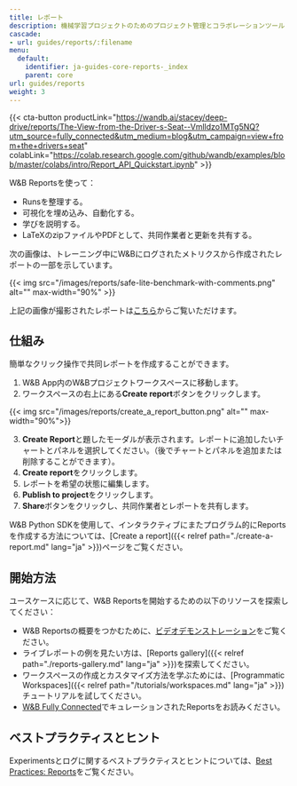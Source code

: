 ```yaml
---
title: レポート
description: 機械学習プロジェクトのためのプロジェクト管理とコラボレーションツール
cascade:
- url: guides/reports/:filename
menu:
  default:
    identifier: ja-guides-core-reports-_index
    parent: core
url: guides/reports
weight: 3
---
```


{{< cta-button productLink="https://wandb.ai/stacey/deep-drive/reports/The-View-from-the-Driver-s-Seat--Vmlldzo1MTg5NQ?utm_source=fully_connected&utm_medium=blog&utm_campaign=view+from+the+drivers+seat" colabLink="https://colab.research.google.com/github/wandb/examples/blob/master/colabs/intro/Report_API_Quickstart.ipynb" >}}

W&B Reportsを使って：
- Runsを整理する。
- 可視化を埋め込み、自動化する。
- 学びを説明する。
- LaTeXのzipファイルやPDFとして、共同作業者と更新を共有する。



次の画像は、トレーニング中にW&Bにログされたメトリクスから作成されたレポートの一部を示しています。

{{< img src="/images/reports/safe-lite-benchmark-with-comments.png" alt="" max-width="90%" >}}

上記の画像が撮影されたレポートは[こちら](https://wandb.ai/stacey/saferlife/reports/SafeLife-Benchmark-Experiments--Vmlldzo0NjE4MzM)からご覧いただけます。

## 仕組み

簡単なクリック操作で共同レポートを作成することができます。

1. W&B App内のW&Bプロジェクトワークスペースに移動します。
2. ワークスペースの右上にある**Create report**ボタンをクリックします。

{{< img src="/images/reports/create_a_report_button.png" alt="" max-width="90%">}}

3. **Create Report**と題したモーダルが表示されます。レポートに追加したいチャートとパネルを選択してください。（後でチャートとパネルを追加または削除することができます）。
4. **Create report**をクリックします。
5. レポートを希望の状態に編集します。
6. **Publish to project**をクリックします。
7. **Share**ボタンをクリックし、共同作業者とレポートを共有します。

W&B Python SDKを使用して、インタラクティブにまたプログラム的にReportsを作成する方法については、[Create a report]({{< relref path="./create-a-report.md" lang="ja" >}})ページをご覧ください。

## 開始方法

ユースケースに応じて、W&B Reportsを開始するための以下のリソースを探索してください：

* W&B Reportsの概要をつかむために、[ビデオデモンストレーション](https://www.youtube.com/watch?v=2xeJIv_K_eI)をご覧ください。
* ライブレポートの例を見たい方は、[Reports gallery]({{< relref path="./reports-gallery.md" lang="ja" >}})を探索してください。
* ワークスペースの作成とカスタマイズ方法を学ぶためには、[Programmatic Workspaces]({{< relref path="/tutorials/workspaces.md" lang="ja" >}})チュートリアルを試してください。
* [W&B Fully Connected](http://wandb.me/fc)でキュレーションされたReportsをお読みください。

## ベストプラクティスとヒント

Experimentsとログに関するベストプラクティスとヒントについては、[Best Practices: Reports](https://wandb.ai/wandb/pytorch-lightning-e2e/reports/W-B-Best-Practices-Guide--VmlldzozNTU1ODY1#reports)をご覧ください。